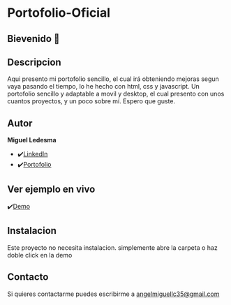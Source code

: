 # Portofolio-Oficial

## Bievenido 👋

## Descripcion

Aqui presento mi portofolio sencillo, el cual irá obteniendo mejoras segun vaya pasando el tiempo, lo he hecho con html, css y javascript.
Un portofolio sencillo y adaptable a movil y desktop, el cual presento con unos cuantos proyectos, y un poco sobre mí. Espero que guste.

## Autor
**Miguel Ledesma**

* ✔️[LinkedIn](https://www.linkedin.com/in/miguelledesmac)
* ✔️[Portofolio](https://miguelledesmac.github.io/Portofolio-Oficial/)

## Ver ejemplo en vivo
✔️[Demo](https://miguelledesmac.github.io/Portofolio-Oficial/)

## Instalacion
Este proyecto no necesita instalacion. simplemente abre la carpeta o haz doble click en la demo

## Contacto
Si quieres contactarme puedes escribirme a angelmiguellc35@gmail.com

